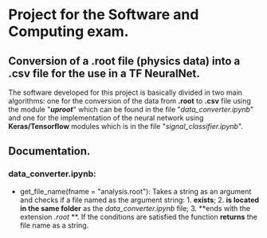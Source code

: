# Project for the Software and Computing exam.

## Conversion of a .root file (physics data) into a .csv file for the use in a TF NeuralNet.

The software developed for this project is basically divided in two main algorithms: one for the conversion of the data from **.root** to **.csv** file using the module "***uproot***" which can be found in the file "*data_converter.ipynb*" and one for the implementation of the neural network using **Keras/Tensorflow** modules which is in the file "*signal_classifier.ipynb*".

## Documentation.

### **data_converter.ipynb**:

- get_file_name(fname = "analysis.root"):
	Takes a string as an argument and checks if a file named as the argument string:
		1. **exists**;
		2. **is located in the same folder** as the *data_converter.ipynb* file;
		3. **ends with the extension *.root* **.
	If the conditions are satisfied the function **returns** the file name as a string.
